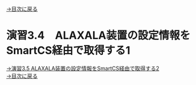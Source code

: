 [→目次に戻る](/README.md)
<br>
# 演習3.4　ALAXALA装置の設定情報をSmartCS経由で取得する1




[→演習3.5 ALAXALA装置の設定情報をSmartCS経由で取得する2](/3.5-setting_of_alaxala_device_via_smartcs_2.md)  
[→目次に戻る](/README.md)
